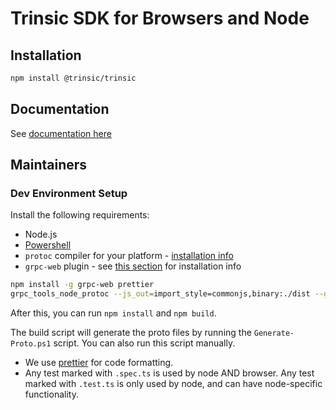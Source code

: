 # Trinsic SDK for Browsers and Node

## Installation
```bash
npm install @trinsic/trinsic
```

## Documentation

See [documentation here](https://docs-v2.trinsic.id/)

## Maintainers

### Dev Environment Setup

Install the following requirements:

- Node.js
- [Powershell](https://docs.microsoft.com/en-us/powershell/scripting/install/installing-powershell?view=powershell-7.1)
- `protoc` compiler for your platform - [installation info](https://grpc.io/docs/protoc-installation/)
- `grpc-web` plugin - see [this section](https://github.com/grpc/grpc-web#code-generator-plugin) for installation info

```sh
npm install -g grpc-web prettier
grpc_tools_node_protoc --js_out=import_style=commonjs,binary:./dist --grpc_out=grpc_js:./dist --proto_path=../../proto ProviderService.proto
```

After this, you can run `npm install` and `npm build`.

The build script will generate the proto files by running the `Generate-Proto.ps1` script. You can also run this script manually.

* We use [prettier](https://prettier.io/) for code formatting.
* Any test marked with `.spec.ts` is used by node AND browser. Any test marked with `.test.ts` is only used by node, and can have node-specific functionality.